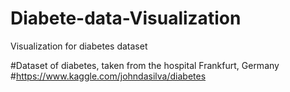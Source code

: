 # Diabete-data-Visualization
Visualization for diabetes dataset

#Dataset of diabetes, taken from the hospital Frankfurt, Germany
#https://www.kaggle.com/johndasilva/diabetes
